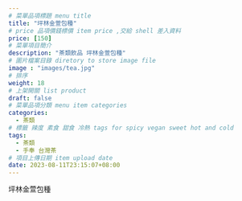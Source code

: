 ```yaml
---
# 菜單品項標題 menu title 
title: "坪林金萱包種"
# price 品項價錢標價 item price ,交給 shell 差入資料
price: [150] 
# 菜單項目簡介 
description: "茶類飲品 坪林金萱包種"
# 圖片檔案目錄 diretory to store image file
image : "images/tea.jpg"
# 排序
weight: 18 
# 上架開關 list product 
draft: false
# 菜單品項分類 menu item categories 
categories:
  - 茶類
# 標籤 辣度 素食 甜食 冷熱 tags for spicy vegan sweet hot and cold 
tags:
  - 茶類
  - 手奉 台灣茶
# 項目上傳日期 item upload date 
date: 2023-08-11T23:15:07+08:00
---
```


 坪林金萱包種

